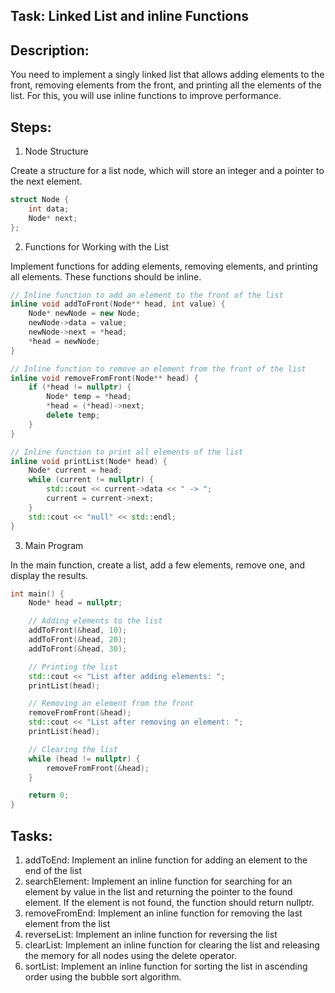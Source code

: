 ## Task: Linked List and inline Functions

## Description:
You need to implement a singly linked list that allows adding elements to the front, removing elements from the front, and printing all the elements of the list. For this, you will use inline functions to improve performance.

## Steps:
1. Node Structure

Create a structure for a list node, which will store an integer and a pointer to the next element.

```cpp
struct Node {
    int data;
    Node* next;
};
```

2. Functions for Working with the List

Implement functions for adding elements, removing elements, and printing all elements. These functions should be inline.

```cpp
// Inline function to add an element to the front of the list
inline void addToFront(Node** head, int value) {
    Node* newNode = new Node;
    newNode->data = value;
    newNode->next = *head;
    *head = newNode;
}

// Inline function to remove an element from the front of the list
inline void removeFromFront(Node** head) {
    if (*head != nullptr) {
        Node* temp = *head;
        *head = (*head)->next;
        delete temp;
    }
}

// Inline function to print all elements of the list
inline void printList(Node* head) {
    Node* current = head;
    while (current != nullptr) {
        std::cout << current->data << " -> ";
        current = current->next;
    }
    std::cout << "null" << std::endl;
}
```

3. Main Program

In the main function, create a list, add a few elements, remove one, and display the results.

```cpp
int main() {
    Node* head = nullptr;

    // Adding elements to the list
    addToFront(&head, 10);
    addToFront(&head, 20);
    addToFront(&head, 30);

    // Printing the list
    std::cout << "List after adding elements: ";
    printList(head);

    // Removing an element from the front
    removeFromFront(&head);
    std::cout << "List after removing an element: ";
    printList(head);

    // Clearing the list
    while (head != nullptr) {
        removeFromFront(&head);
    }

    return 0;
}
```


## Tasks:
1. addToEnd: Implement an inline function for adding an element to the end of the list
2. searchElement: Implement an inline function for searching for an element by value in the list and returning the pointer to the found element. If the element is not found, the function should return nullptr.
3. removeFromEnd: Implement an inline function for removing the last element from the list
4. reverseList: Implement an inline function for reversing the list
5. clearList: Implement an inline function for clearing the list and releasing the memory for all nodes using the delete operator.
6. sortList: Implement an inline function for sorting the list in ascending order using the bubble sort algorithm.
